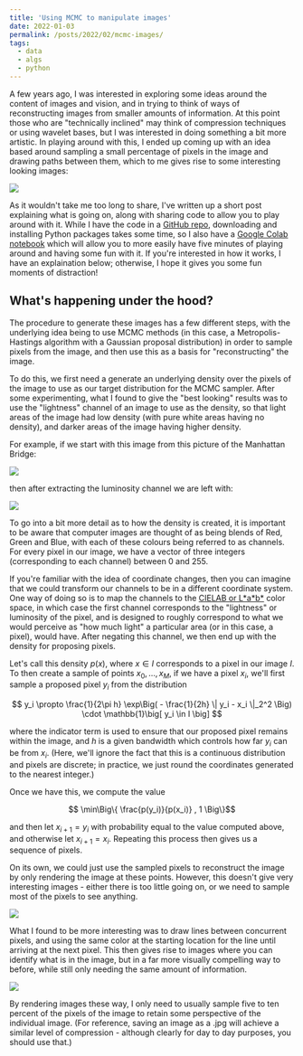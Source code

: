 ```yaml
---
title: 'Using MCMC to manipulate images'
date: 2022-01-03
permalink: /posts/2022/02/mcmc-images/
tags:
  - data
  - algs
  - python
---
```


A few years ago, I was interested in exploring some ideas around
the content of images and vision, and in trying to think of ways
of reconstructing images from smaller amounts of information. At
this point those who are "technically inclined" may think of 
compression techniques or using wavelet bases, but I was interested
in doing something a bit more artistic. In playing around with this,
I ended up coming up with an idea based around sampling a small
percentage of pixels in the image
and drawing paths between them, which to me gives rise to
some interesting looking images:

<img src="../../../../images/blog-images/bbridge_mcmc.jpg" style="display: block; margin: auto;" />

As it wouldn't take me too long to share, I've written up a short post
explaining what is going on, along with sharing code to allow you to
play around with it. While I have the code in 
a [GitHub repo](blah), downloading and installing
Python packages takes some time, so I also have a [Google Colab notebook](https://colab.research.google.com/github/aday651/mcmc-pics/blob/master/image_mcmc.ipynb) 
which will allow you to more easily have five minutes of playing around and having some fun with it. If you're interested in how it works, I have an
explaination below; otherwise, I hope it gives you some fun moments
of distraction!

## What's happening under the hood?

The procedure to generate these images has a few different steps, with
the underlying idea being to use MCMC methods
(in this case, a Metropolis-Hastings 
algorithm with a Gaussian proposal distribution) in order to sample pixels
from the image, and then use this as a basis for "reconstructing" 
the image.

To do this, we first need a generate an underlying density over the
pixels of the image to use as our target distribution for the MCMC
sampler. After some experimenting, what I found
to give the "best looking" results was to use the "lightness" channel
of an image to use as the density, so that light areas of the image
had low density (with pure white areas having no density), and darker
areas of the image having higher density. 

For example, if we start with this image from this picture
of the Manhattan Bridge:

<img src="../../../../images/blog-images/bbridge.jpg" style="display: block; margin: auto;" />

then after extracting the luminosity channel we are left with:

<img src="../../../../images/blog-images/bbridge_lumin.jpg" style="display: block; margin: auto;" />

To go into a bit more detail as to how the density is created,
it is important to be aware that computer images are
thought of as being blends of Red, Green and Blue, with each of these
colours being referred to as channels. For every pixel in our image,
we have a vector of three integers (corresponding to each channel) between
0 and 255. 

If you're familiar with the idea of coordinate changes, then
you can imagine that we could transform our channels to be in a different
coordinate system. One way of doing so is to map the channels to the
[CIELAB or L\*a\*b*](https://en.wikipedia.org/wiki/CIELAB_color_space) color
space, in which case the first channel corresponds to the "lightness" or
luminosity of the pixel, and is designed to roughly correspond to what
we would perceive as "how much light" a particular area (or in this case,
a pixel), would have. After negating this
channel, we then end up with the density for proposing pixels.

Let's call this density $p(x)$, where $x \in I$ corresponds to a pixel in
our image $I$. To then create a sample of points $x_0, \ldots, x_M$, if
we have a pixel $x_i$, we'll first sample a proposed pixel $y_i$ from
the distribution

$$ y_i \propto \frac{1}{2\pi h} \exp\Big( - \frac{1}{2h} \| y_i - x_i \|_2^2 \Big) \cdot \mathbb{1}\big[ y_i \in I \big] $$

where the indicator term is used to ensure that our proposed pixel
remains within the image, and $h$ is a given bandwidth which controls
how far $y_i$ can be from $x_i$. (Here, we'll ignore the fact that
this is a continuous distribution and pixels are discrete; in practice,
we just round the coordinates generated to the nearest integer.)

Once we have this, we compute the value

$$ \min\Big\{ \frac{p(y_i)}{p(x_i)} , 1 \Big\}$$

and then let $x_{i+1} = y_i$ with probability equal to the value computed
above, and otherwise let $x_{i+1} = x_i$. Repeating this process then 
gives us a sequence of pixels.

On its own, we could just use the sampled pixels to reconstruct the
image by only rendering the image at these points. However, this
doesn't give very interesting images - either there is too little
going on, or we need to sample most of the pixels to see anything.

<img src="../../../../images/blog-images/bbridge_point_only.jpg" style="display: block; margin: auto;" />

What I found to be more interesting was to draw lines between
concurrent pixels, and using the same color at the starting location
for the line until arriving at the next pixel. This then gives
rise to images where you can identify what is in the image, but in
a far more visually compelling way to before, while still only
needing the same amount of information.

<img src="../../../../images/blog-images/bbridge_both.jpg" style="display: block; margin: auto;" />

By rendering images these way, I only need to usually
sample five to ten percent of the pixels of the image to retain
some perspective of the individual image. (For
reference, saving an image as a .jpg will achieve a similar
level of compression - although clearly for day to day
purposes, you should use that.)